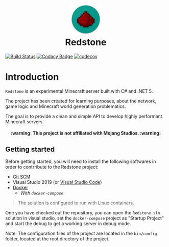 <h1 align="center">
  <br>
  <a href="https://github.com/Eastrall/Redstone">
    <img src="resources/icon.png" alt="Markdownify" />
  </a>
  <br>
  Redstone
  <br>
</h1>

[![Build Status](https://dev.azure.com/eastrall/Redstone/_apis/build/status/Eastrall.Redstone?branchName=main)](https://dev.azure.com/eastrall/Redstone/_build/latest?definitionId=5&branchName=main)
[![Codacy Badge](https://app.codacy.com/project/badge/Grade/77c0faaec9834e4da541b459f9311879)](https://www.codacy.com/gh/Eastrall/Redstone/dashboard?utm_source=github.com&amp;utm_medium=referral&amp;utm_content=Eastrall/Redstone&amp;utm_campaign=Badge_Grade)
[![codecov](https://codecov.io/gh/Eastrall/Redstone/branch/main/graph/badge.svg?token=RTU5NXR3DP)](https://codecov.io/gh/Eastrall/Redstone)


# Introduction

`Redstone` is an experimental Minecraft server built with C# and .NET 5.

The project has been created for learning purposes, about the network, game logic and Minecraft world generation problematics.

The goal is to provide a clean and simple API to develop highly performant Minecraft servers.

<h4 align="center">:warning: This project is not affiliated with Mojang Studios. :warning:</h4>

## Getting started

Before getting started, you will need to install the following softwares in order to contrribute to the Redstone project:

* [Git SCM](https://git-scm.com/)
* Visual Studio 2019 (or [Visual Studio Code](https://code.visualstudio.com/))
* [Docker](https://www.docker.com/get-started)
  * *With `docker-compose`*

> The solution is configured to run with Linux containers.

One you have checked out the repository, you can open the `Redstone.sln` solution in visual studio, set the `docker-compose` project as "Startup Project" and start the debug to get a working server in debug mode.

Note: The configuration files of the project are located in the `bin/config` folder, located at the root directory of the project.
